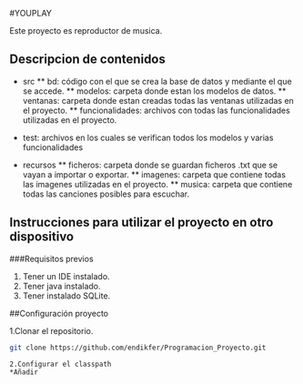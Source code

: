 #YOUPLAY

Este proyecto es reproductor de musica.

## Descripcion de contenidos

* src
** bd: código con el que se crea la base de datos y mediante el que se accede.
** modelos: carpeta donde estan los modelos de datos.
** ventanas: carpeta donde estan creadas todas las ventanas utilizadas en el proyecto.
** funcionalidades: archivos con todas las funcionalidades utilizadas en el proyecto.

* test: archivos en los cuales se verifican todos los modelos y varias funcionalidades

* recursos
** ficheros: carpeta donde se guardan ficheros .txt que se vayan a importar o exportar.
** imagenes: carpeta que contiene todas las imagenes utilizadas en el proyecto.
** musica: carpeta que contiene todas las canciones posibles para escuchar.

## Instrucciones para utilizar el proyecto en otro dispositivo

###Requisitos previos

1. Tener un IDE instalado.
2. Tener java instalado.
3. Tener instalado SQLite.

##Configuración proyecto

1.Clonar el repositorio.
```bash
git clone https://github.com/endikfer/Programacion_Proyecto.git

2.Configurar el classpath
*Añadir
